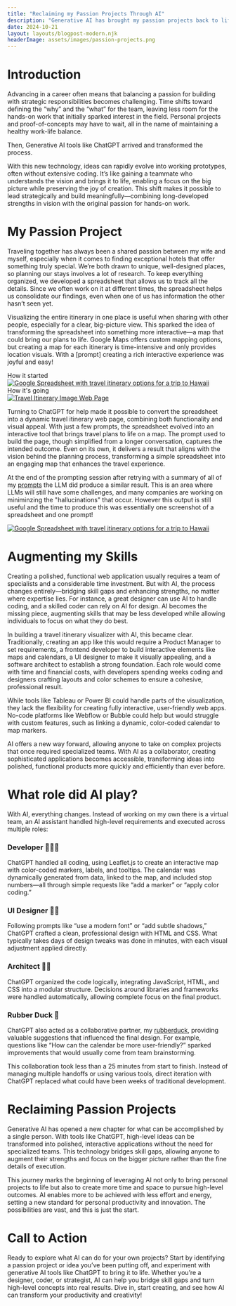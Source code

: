 ```yaml
---
title: "Reclaiming my Passion Projects Through AI"
description: "Generative AI has brought my passion projects back to life. As a VP focused on strategy, my time to build has dwindled, but with ChatGPT acting as developer, designer, and collaborator, I can now turn high-level ideas into real applications without writing code. It’s a game-changer, enabling anyone to create without boundaries."
date: 2024-10-21
layout: layouts/blogpost-modern.njk
headerImage: assets/images/passion-projects.png
---
```


# Introduction

Advancing in a career often means that balancing a passion for building with strategic responsibilities becomes challenging. Time shifts toward defining the “why” and the “what” for the team, leaving less room for the hands-on work that initially sparked interest in the field. Personal projects and proof-of-concepts may have to wait, all in the name of maintaining a healthy work-life balance.

Then, Generative AI tools like ChatGPT arrived and transformed the process.

With this new technology, ideas can rapidly evolve into working prototypes, often without extensive coding. It’s like gaining a teammate who understands the vision and brings it to life, enabling a focus on the big picture while preserving the joy of creation. This shift makes it possible to lead strategically and build meaningfully—combining long-developed strengths in vision with the original passion for hands-on work.

# My Passion Project

Traveling together has always been a shared passion between my wife and myself, especially when it comes to finding exceptional hotels that offer something truly special. We’re both drawn to unique, well-designed places, so planning our stays involves a lot of research. To keep everything organized, we developed a spreadsheet that allows us to track all the details. Since we often work on it at different times, the spreadsheet helps us consolidate our findings, even when one of us has information the other hasn’t seen yet.

Visualizing the entire itinerary in one place is useful when sharing with other people, especially for a clear, big-picture view. This sparked the idea of transforming the spreadsheet into something more interactive—a map that could bring our plans to life. Google Maps offers custom mapping options, but creating a map for each itinerary is time-intensive and only provides location visuals. With a [prompt] creating a rich interactive experience was joyful and easy!

<div class="image-row">
  <div class="image-container">
    <div class="image-caption">How it started</div>
	<a href="/assets/images/passion-projects/travel-options-sheet.png" target="_blank">
      <img src="/assets/images/passion-projects/travel-options-sheet.png" alt="Google Spreadsheet with travel itinerary options for a trip to Hawaii" class="preview-image">
    </a>
  </div>
  
  <div class="image-container">
    <div class="image-caption">How it's going</div>
	<a href="/assets/images/passion-projects/travel-itinerary.png" target="_blank">
      <img src="/assets/images/passion-projects/travel-itinerary.png" alt="Travel Itinerary Image Web Page" class="preview-image">
    </a>
  </div>
</div>

Turning to ChatGPT for help made it possible to convert the spreadsheet into a dynamic travel itinerary web page, combining both functionality and visual appeal. With just a few prompts, the spreadsheet evolved into an interactive tool that brings travel plans to life on a map. The prompt used to build the page, though simplified from a longer conversation, captures the intended outcome. Even on its own, it delivers a result that aligns with the vision behind the planning process, transforming a simple spreadsheet into an engaging map that enhances the travel experience.

At the end of the prompting session after retrying with a summary of all of my [prompts](/posts/subposts/passion-projects-prompt/) the LLM did produce a similar result. This is an area where LLMs will still have some challenges, and many companies are working on miniminzing the "hallucinations" that occur. However this output is still useful and the time to produce this was essentially one screenshot of a spreadsheet and one prompt!

<div class="image-row">
  <a href="/assets/images/passion-projects/consistency.png" target="_blank" class="image-container">
    <img src="/assets/images/passion-projects/consistency.png" alt="Google Spreadsheet with travel itinerary options for a trip to Hawaii" class="preview-image">
  </a>
</div>

# Augmenting my Skills

Creating a polished, functional web application usually requires a team of specialists and a considerable time investment. But with AI, the process changes entirely—bridging skill gaps and enhancing strengths, no matter where expertise lies. For instance, a great designer can use AI to handle coding, and a skilled coder can rely on AI for design. AI becomes the missing piece, augmenting skills that may be less developed while allowing individuals to focus on what they do best.

In building a travel itinerary visualizer with AI, this became clear. Traditionally, creating an app like this would require a Product Manager to set requirements, a frontend developer to build interactive elements like maps and calendars, a UI designer to make it visually appealing, and a software architect to establish a strong foundation. Each role would come with time and financial costs, with developers spending weeks coding and designers crafting layouts and color schemes to ensure a cohesive, professional result.

While tools like Tableau or Power BI could handle parts of the visualization, they lack the flexibility for creating fully interactive, user-friendly web apps. No-code platforms like Webflow or Bubble could help but would struggle with custom features, such as linking a dynamic, color-coded calendar to map markers.

AI offers a new way forward, allowing anyone to take on complex projects that once required specialized teams. With AI as a collaborator, creating sophisticated applications becomes accessible, transforming ideas into polished, functional products more quickly and efficiently than ever before.

# What role did AI play?

With AI, everything changes. Instead of working on my own there is a virtual team, an AI assistant handled high-level requirements and executed across multiple roles:

### Developer 👩🏻‍💻
ChatGPT handled all coding, using Leaflet.js to create an interactive map with color-coded markers, labels, and tooltips. The calendar was dynamically generated from data, linked to the map, and included stop numbers—all through simple requests like “add a marker” or “apply color coding.”

### UI Designer 🧑‍🎨
Following prompts like “use a modern font” or “add subtle shadows,” ChatGPT crafted a clean, professional design with HTML and CSS. What typically takes days of design tweaks was done in minutes, with each visual adjustment applied directly.

### Architect 👷‍♀️
ChatGPT organized the code logically, integrating JavaScript, HTML, and CSS into a modular structure. Decisions around libraries and frameworks were handled automatically, allowing complete focus on the final product.

### Rubber Duck 🦆
ChatGPT also acted as a collaborative partner, my [rubberduck](https://en.wikipedia.org/wiki/Rubber_duck_debugging), providing valuable suggestions that influenced the final design. For example, questions like “How can the calendar be more user-friendly?” sparked improvements that would usually come from team brainstorming.

This collaboration took less than a 25 minutes from start to finish. Instead of managing multiple handoffs or using various tools, direct iteration with ChatGPT replaced what could have been weeks of traditional development.

# Reclaiming Passion Projects

Generative AI has opened a new chapter for what can be accomplished by a single person. With tools like ChatGPT, high-level ideas can be transformed into polished, interactive applications without the need for specialized teams. This technology bridges skill gaps, allowing anyone to augment their strengths and focus on the bigger picture rather than the fine details of execution.

This journey marks the beginning of leveraging AI not only to bring personal projects to life but also to create more time and space to pursue high-level outcomes. AI enables more to be achieved with less effort and energy, setting a new standard for personal productivity and innovation. The possibilities are vast, and this is just the start.

# Call to Action

Ready to explore what AI can do for your own projects? Start by identifying a passion project or idea you’ve been putting off, and experiment with generative AI tools like ChatGPT to bring it to life. Whether you’re a designer, coder, or strategist, AI can help you bridge skill gaps and turn high-level concepts into real results. Dive in, start creating, and see how AI can transform your productivity and creativity!